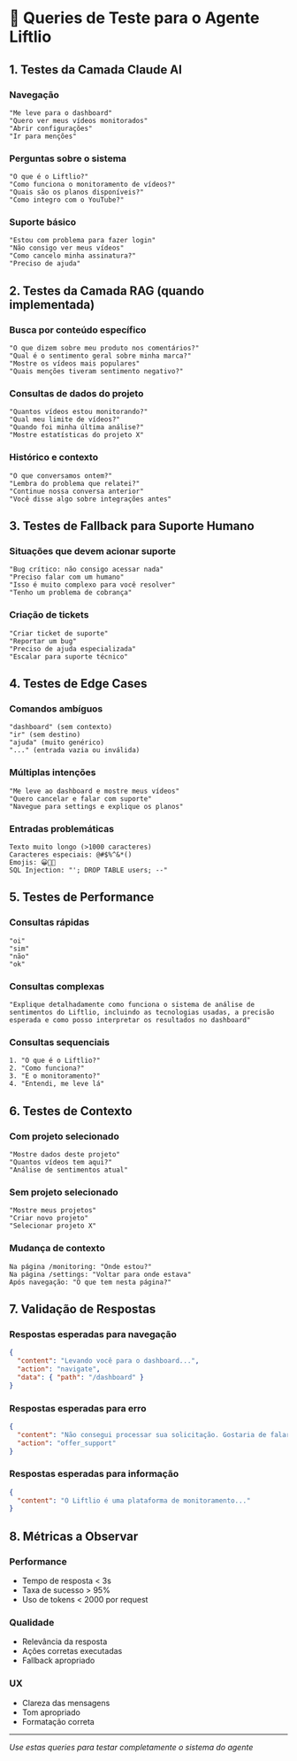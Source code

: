 # 🧪 Queries de Teste para o Agente Liftlio

## 1. Testes da Camada Claude AI

### Navegação
```
"Me leve para o dashboard"
"Quero ver meus vídeos monitorados"
"Abrir configurações"
"Ir para menções"
```

### Perguntas sobre o sistema
```
"O que é o Liftlio?"
"Como funciona o monitoramento de vídeos?"
"Quais são os planos disponíveis?"
"Como integro com o YouTube?"
```

### Suporte básico
```
"Estou com problema para fazer login"
"Não consigo ver meus vídeos"
"Como cancelo minha assinatura?"
"Preciso de ajuda"
```

## 2. Testes da Camada RAG (quando implementada)

### Busca por conteúdo específico
```
"O que dizem sobre meu produto nos comentários?"
"Qual é o sentimento geral sobre minha marca?"
"Mostre os vídeos mais populares"
"Quais menções tiveram sentimento negativo?"
```

### Consultas de dados do projeto
```
"Quantos vídeos estou monitorando?"
"Qual meu limite de vídeos?"
"Quando foi minha última análise?"
"Mostre estatísticas do projeto X"
```

### Histórico e contexto
```
"O que conversamos ontem?"
"Lembra do problema que relatei?"
"Continue nossa conversa anterior"
"Você disse algo sobre integrações antes"
```

## 3. Testes de Fallback para Suporte Humano

### Situações que devem acionar suporte
```
"Bug crítico: não consigo acessar nada"
"Preciso falar com um humano"
"Isso é muito complexo para você resolver"
"Tenho um problema de cobrança"
```

### Criação de tickets
```
"Criar ticket de suporte"
"Reportar um bug"
"Preciso de ajuda especializada"
"Escalar para suporte técnico"
```

## 4. Testes de Edge Cases

### Comandos ambíguos
```
"dashboard" (sem contexto)
"ir" (sem destino)
"ajuda" (muito genérico)
"..." (entrada vazia ou inválida)
```

### Múltiplas intenções
```
"Me leve ao dashboard e mostre meus vídeos"
"Quero cancelar e falar com suporte"
"Navegue para settings e explique os planos"
```

### Entradas problemáticas
```
Texto muito longo (>1000 caracteres)
Caracteres especiais: @#$%^&*()
Emojis: 😀🤖💬
SQL Injection: "'; DROP TABLE users; --"
```

## 5. Testes de Performance

### Consultas rápidas
```
"oi"
"sim"
"não"
"ok"
```

### Consultas complexas
```
"Explique detalhadamente como funciona o sistema de análise de sentimentos do Liftlio, incluindo as tecnologias usadas, a precisão esperada e como posso interpretar os resultados no dashboard"
```

### Consultas sequenciais
```
1. "O que é o Liftlio?"
2. "Como funciona?"
3. "E o monitoramento?"
4. "Entendi, me leve lá"
```

## 6. Testes de Contexto

### Com projeto selecionado
```
"Mostre dados deste projeto"
"Quantos vídeos tem aqui?"
"Análise de sentimentos atual"
```

### Sem projeto selecionado
```
"Mostre meus projetos"
"Criar novo projeto"
"Selecionar projeto X"
```

### Mudança de contexto
```
Na página /monitoring: "Onde estou?"
Na página /settings: "Voltar para onde estava"
Após navegação: "O que tem nesta página?"
```

## 7. Validação de Respostas

### Respostas esperadas para navegação
```json
{
  "content": "Levando você para o dashboard...",
  "action": "navigate",
  "data": { "path": "/dashboard" }
}
```

### Respostas esperadas para erro
```json
{
  "content": "Não consegui processar sua solicitação. Gostaria de falar com nosso suporte?",
  "action": "offer_support"
}
```

### Respostas esperadas para informação
```json
{
  "content": "O Liftlio é uma plataforma de monitoramento..."
}
```

## 8. Métricas a Observar

### Performance
- Tempo de resposta < 3s
- Taxa de sucesso > 95%
- Uso de tokens < 2000 por request

### Qualidade
- Relevância da resposta
- Ações corretas executadas
- Fallback apropriado

### UX
- Clareza das mensagens
- Tom apropriado
- Formatação correta

---

*Use estas queries para testar completamente o sistema do agente*